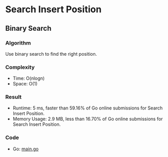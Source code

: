 # Search Insert Position



## Binary Search



### Algorithm

Use binary search to find the right position.


### Complexity

- Time: O(nlogn)
- Space: O(1)


### Result

- Runtime: 5 ms, faster than 59.16% of Go online submissions for Search Insert Position.
- Memory Usage: 2.9 MB, less than 16.70% of Go online submissions for Search Insert Position.


### Code

- Go: [main.go](main.go)
